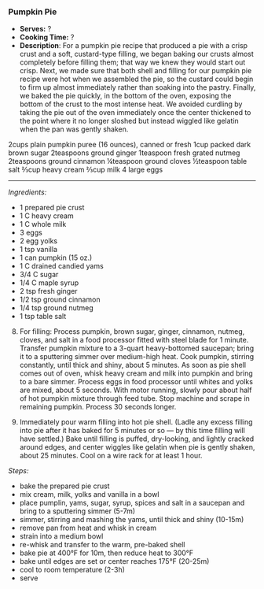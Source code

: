 ### Pumpkin Pie

* **Serves:** ?
* **Cooking Time:** ?
* **Description**: 
 For a pumpkin pie recipe that produced a pie with a crisp crust and a soft, custard-type filling, we began baking our crusts almost completely before filling them; that way we knew they would start out crisp. Next, we made sure that both shell and filling for our pumpkin pie recipe were hot when we assembled the pie, so the custard could begin to firm up almost immediately rather than soaking into the pastry. Finally, we baked the pie quickly, in the bottom of the oven, exposing the bottom of the crust to the most intense heat. We avoided curdling by taking the pie out of the oven immediately once the center thickened to the point where it no longer sloshed but instead wiggled like gelatin when the pan was gently shaken.
 
2cups plain pumpkin puree (16 ounces), canned or fresh
1cup packed dark brown sugar
2teaspoons ground ginger
1teaspoon fresh grated nutmeg
2teaspoons ground cinnamon
¼teaspoon ground cloves
½teaspoon table salt
⅔cup heavy cream
⅔cup milk
4 large eggs


 
-----
*Ingredients:*
* 1 prepared pie crust
* 1 C heavy cream
* 1 C whole milk
* 3 eggs
* 2 egg yolks
* 1 tsp vanilla
* 1 can pumpkin (15 oz.)
* 1 C drained candied yams
* 3/4 C sugar
* 1/4 C maple syrup
* 2 tsp fresh ginger
* 1/2 tsp ground cinnamon
* 1/4 tsp ground nutmeg
* 1 tsp table salt

8. For filling: Process pumpkin, brown sugar, ginger, cinnamon, nutmeg, cloves, and salt in a food processor fitted with steel blade for 1 minute. Transfer pumpkin mixture to a 3-quart heavy-bottomed saucepan; bring it to a sputtering simmer over medium-high heat. Cook pumpkin, stirring constantly, until thick and shiny, about 5 minutes. As soon as pie shell comes out of oven, whisk heavy cream and milk into pumpkin and bring to a bare simmer. Process eggs in food processor until whites and yolks are mixed, about 5 seconds. With motor running, slowly pour about half of hot pumpkin mixture through feed tube. Stop machine and scrape in remaining pumpkin. Process 30 seconds longer.

9. Immediately pour warm filling into hot pie shell. (Ladle any excess filling into pie after it has baked for 5 minutes or so — by this time filling will have settled.) Bake until filling is puffed, dry-looking, and lightly cracked around edges, and center wiggles like gelatin when pie is gently shaken, about 25 minutes. Cool on a wire rack for at least 1 hour.

*Steps:*
* bake the prepared pie crust
* mix cream, milk, yolks and vanilla in a bowl
* place pumplin, yams, sugar, syrup, spices and salt in a saucepan and bring to a sputtering simmer (5-7m)
* simmer, stirring and mashing the yams, until thick and shiny (10-15m)
* remove pan from heat and whisk in cream
* strain into a medium bowl
* re-whisk and transfer to the warm, pre-baked shell
* bake pie at 400°F for 10m, then reduce heat to 300°F
* bake until edges are set or center reaches 175°F (20-25m)
* cool to room temperature (2-3h)
* serve

